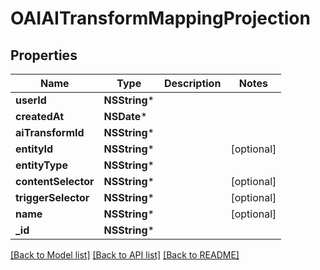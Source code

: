 # OAIAITransformMappingProjection

## Properties
Name | Type | Description | Notes
------------ | ------------- | ------------- | -------------
**userId** | **NSString*** |  | 
**createdAt** | **NSDate*** |  | 
**aiTransformId** | **NSString*** |  | 
**entityId** | **NSString*** |  | [optional] 
**entityType** | **NSString*** |  | 
**contentSelector** | **NSString*** |  | [optional] 
**triggerSelector** | **NSString*** |  | [optional] 
**name** | **NSString*** |  | [optional] 
**_id** | **NSString*** |  | 

[[Back to Model list]](../README#documentation-for-models) [[Back to API list]](../README#documentation-for-api-endpoints) [[Back to README]](../README)


